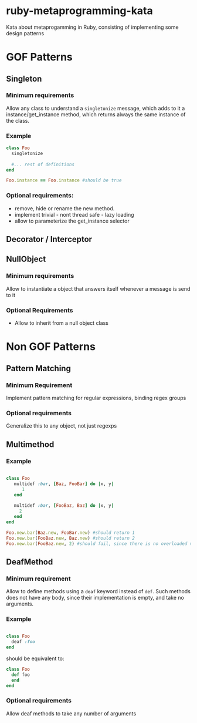 ruby-metaprogramming-kata
=========================

Kata about metaprogamming in Ruby, consisting of implementing some design patterns

# GOF Patterns

## Singleton 

### Minimum requirements

Allow any class to understand a ```singletonize``` message, which adds to it a instance/get_instance method, which returns always the same instance of the class. 

### Example

```ruby
class Foo
  singletonize
  
  #... rest of definitions
end

Foo.instance == Foo.instance #should be true
```

### Optional requirements: 
  * remove, hide or rename the new method. 
  * implement trivial - nont thread safe - lazy loading
  * allow to parameterize the get_instance selector

## Decorator / Interceptor

## NullObject 

### Minimum requirements

Allow to instantiate a object that answers itself whenever a message is send to it

### Optional Requirements
  * Allow to inherit from a null object class

# Non GOF Patterns

## Pattern Matching

### Minimum Requirement

Implement pattern matching for regular expressions, binding regex groups

### Optional requirements

Generalize this to any object, not just regexps

## Multimethod

### Example

```ruby

class Foo
   multidef :bar, [Baz, FooBar] do |x, y| 
      1
   end
   
   multidef :bar, [FooBaz, Baz] do |x, y|
     2
   end
end

Foo.new.bar(Baz.new, FooBar.new) #should return 1
Foo.new.bar(FooBaz.new, Baz.new) #should return 2
Foo.new.bar(FooBaz.new, 2) #should fail, since there is no overloaded version of method bar for Number as second argument

```



## DeafMethod 

### Minimum requirement

Allow to define methods using a ```deaf``` keyword instead of ```def```. Such methods does not have any body, since their implementation is empty, and take no arguments.

### Example
     
```ruby

class Foo
  deaf :foo
end

```

should be equivalent to:

```ruby
class Foo
  def foo
  end
end
```
   
### Optional requirements

Allow deaf methods to take any number of arguments
  
